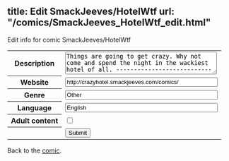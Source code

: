 title: Edit SmackJeeves/HotelWtf
url: "/comics/SmackJeeves_HotelWtf_edit.html"
---
Edit info for comic SmackJeeves/HotelWtf

<form name="comic" action="http://gaepostmail.appspot.com/comic/" method="post">
<table class="comicinfo">
<tr>
<th>Description</th><td><textarea name="description" cols="40" rows="3">Things are going to get crazy. Why not come and spend the night in the wackiest hotel of all. --------------------------------------------------------- Are we still a hotel? Seems more like a house to me. ~Lord Darky-Senpai</textarea></td>
</tr>
<tr>
<th>Website</th><td><input type="text" name="url" value="http://crazyhotel.smackjeeves.com/comics/" size="40"/></td>
</tr>
<tr>
<th>Genre</th><td><input type="text" name="genre" value="Other" size="40"/></td>
</tr>
<tr>
<th>Language</th><td><input type="text" name="language" value="English" size="40"/></td>
</tr>
<tr>
<th>Adult content</th><td><input type="checkbox" name="adult" value="adult" /></td>
</tr>
<tr>
<th></th><td>
<input type="hidden" name="comic" value="SmackJeeves_HotelWtf" />
<input type="submit" name="submit" value="Submit" />
</td>
</tr>
</table>
</form>

Back to the [comic](SmackJeeves_HotelWtf.html).
